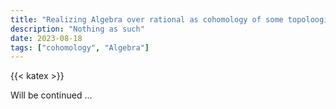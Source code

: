 ```yaml
---
title: "Realizing Algebra over rational as cohomology of some topoloogical space"
description: "Nothing as such"
date: 2023-08-18
tags: ["cohomology", "Algebra"]
---
```


{{< katex >}}

Will be continued ... 